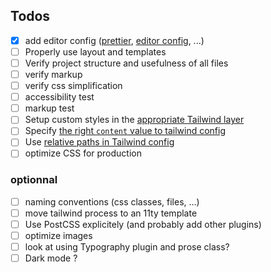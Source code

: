 ## Todos

- [x] add editor config ([prettier](https://github.com/tailwindlabs/prettier-plugin-tailwindcss), [editor config](https://editorconfig.org/), ...)
- [ ] Properly use layout and templates
- [ ] Verify project structure and usefulness of all files
- [ ] verify markup
- [ ] verify css simplification
- [ ] accessibility test
- [ ] markup test
- [ ] Setup custom styles in the [appropriate Tailwind layer](https://tailwindcss.com/docs/adding-custom-styles#removing-unused-custom-css)
- [ ] Specify [the right `content` value to tailwind config](https://tailwindcss.com/docs/content-configuration#pattern-recommendations)
- [ ] Use [relative paths in Tailwind config](https://tailwindcss.com/docs/content-configuration#using-relative-paths)
- [ ] optimize CSS for production

### optionnal

- [ ] naming conventions (css classes, files, ...)
- [ ] move tailwind process to an 11ty template
- [ ] Use PostCSS explicitely (and probably add other plugins)
- [ ] optimize images
- [ ] look at using Typography plugin and prose class?
- [ ] Dark mode ?
